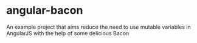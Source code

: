 angular-bacon
=============

An example project that aims reduce the need to use mutable variables in AngularJS with the help of some delicious Bacon
